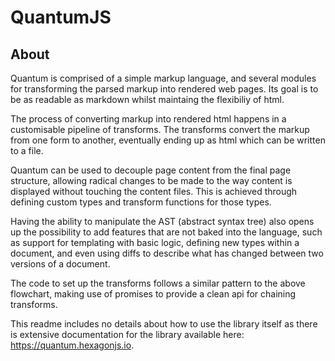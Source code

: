 QuantumJS
=========

About
-----

Quantum is comprised of a simple markup language, and several modules for transforming the parsed markup into rendered web pages. Its goal is to be as readable as markdown whilst maintaing the flexibiliy of html.

The process of converting markup into rendered html happens in a customisable pipeline of transforms. The transforms convert the markup from one form to another, eventually ending up as html which can be written to a file.

Quantum can be used to decouple page content from the final page structure, allowing radical changes to be made to the way content is displayed without touching the content files. This is achieved through defining custom types and transform functions for those types.

Having the ability to manipulate the AST (abstract syntax tree) also opens up the possibility to add features that are not baked into the language, such as support for templating with basic logic, defining new types within a document, and even using diffs to describe what has changed between two versions of a document.

The code to set up the transforms follows a similar pattern to the above flowchart, making use of promises to provide a clean api for chaining transforms.

This readme includes no details about how to use the library itself as there is extensive documentation for the library available here: https://quantum.hexagonjs.io.
